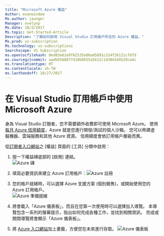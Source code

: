 ```yaml
---
title: "Microsoft Azure 權益"
Author: evanwindom
Ms.author: jaunger
Manager: evelynp
Ms.date: 10/3/2017
Ms.topic: Get-Started-Article
Description: "了解如何啟用 Visual Studio 訂用帳戶所含的 Azure 權益。"
Ms.prod: vs-subscription
Ms.technology: vs-subscriptions
Searchscope: VS Subscription
ms.openlocfilehash: 0ed03e61e9f62535e80ad5891c314f26121cfd7d
ms.sourcegitcommit: aadb9588877418b8b55a5612c1d3842d4520ca4c
ms.translationtype: HT
ms.contentlocale: zh-TW
ms.lasthandoff: 10/27/2017
---
```

# <a name="using-microsoft-azure-in-visual-studio-subscriptions"></a>在 Visual Studio 訂用帳戶中使用 Microsoft Azure
身為 Visual Studio 訂閱者，您不需要額外收費即可使用 Microsoft Azure。  使用[每月 Azure 信用額度](https://azure.microsoft.com/pricing/member-offers/msdn-benefits-details/)，Azure 就是您進行開發/測試的個人沙箱。  您可以佈建虛擬機器、雲端服務和其他 Azure 資源。  信用額度會依訂用帳戶層級而異。 

從[訂閱者入口網站](https://my.visualstudio.com/benefits)之 [權益] 頁面的 [工具] 分類中啟用： 

1.  按一下權益磚底部的 [啟用] 連結。   
![Azure 磚](_img\vs-azure\vs-azure-tile.png)

2.  填寫必要資訊來建立 Azure 訂用帳戶：![Azure 註冊](_img\vs-azure\vs-azure-sign-up-cropped.png)

 
3.  您的帳戶就緒時，可以選擇 Azure 支援方案 (個別銷售)，或開始使用您的 Azure 訂用帳戶。  
![Azure 準備就緒](_img\vs-azure\vs-azure-getting-ready-cropped.png)

4.  將會載入「Azure 儀表板」，而且在您第一次使用時可以選擇加入導覽。  本導覽包含一系列的螢幕提示，指出如何完成各種工作，並找到相關資訊。  完成或關閉導覽將會顯示「Azure 儀表板」。 
5.  將 [Azure 入口網站](https://portal.azure.com)加上書籤，方便您在未來進行存取。
![Azure 儀表板](_img\vs-azure\vs-azure-dashboard-cropped.png)


